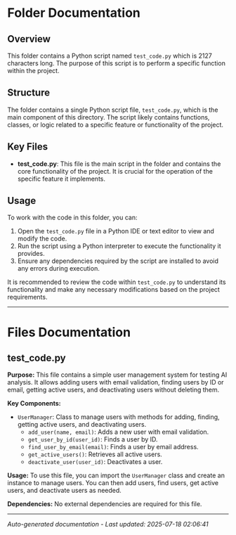 # Folder Documentation

## Overview
This folder contains a Python script named `test_code.py` which is 2127 characters long. The purpose of this script is to perform a specific function within the project.

## Structure
The folder contains a single Python script file, `test_code.py`, which is the main component of this directory. The script likely contains functions, classes, or logic related to a specific feature or functionality of the project.

## Key Files
- **test_code.py**: This file is the main script in the folder and contains the core functionality of the project. It is crucial for the operation of the specific feature it implements.

## Usage
To work with the code in this folder, you can:
1. Open the `test_code.py` file in a Python IDE or text editor to view and modify the code.
2. Run the script using a Python interpreter to execute the functionality it provides.
3. Ensure any dependencies required by the script are installed to avoid any errors during execution.

It is recommended to review the code within `test_code.py` to understand its functionality and make any necessary modifications based on the project requirements.

---

# Files Documentation

## test_code.py

**Purpose:** This file contains a simple user management system for testing AI analysis. It allows adding users with email validation, finding users by ID or email, getting active users, and deactivating users without deleting them.

**Key Components:**
- `UserManager`: Class to manage users with methods for adding, finding, getting active users, and deactivating users.
  - `add_user(name, email)`: Adds a new user with email validation.
  - `get_user_by_id(user_id)`: Finds a user by ID.
  - `find_user_by_email(email)`: Finds a user by email address.
  - `get_active_users()`: Retrieves all active users.
  - `deactivate_user(user_id)`: Deactivates a user.

**Usage:** To use this file, you can import the `UserManager` class and create an instance to manage users. You can then add users, find users, get active users, and deactivate users as needed.

**Dependencies:** No external dependencies are required for this file.

---
*Auto-generated documentation - Last updated: 2025-07-18 02:06:41*
